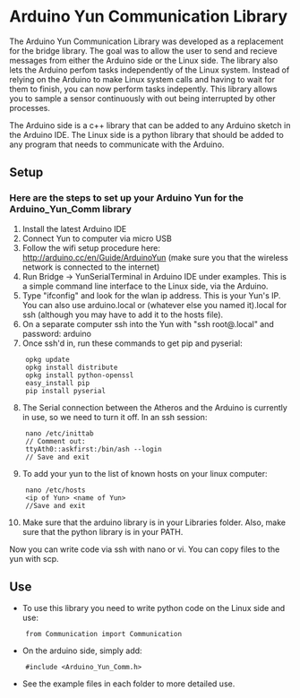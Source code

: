 # Arduino Yun Communication Library
The Arduino Yun Communication Library was developed as a replacement 
for the bridge library.  The goal was to allow the user to send and recieve 
messages from either the Arduino side or the Linux side.  The library also lets the 
Arduino perfom tasks independently of the Linux system.  Instead of relying 
on the Arduino to make Linux system calls and having to wait for them to finish,
you can now perform tasks indepently.  This library allows you to sample a sensor 
continuously with out being interrupted by other processes.

The Arduino side is a c++ library that can be added to any Arduino sketch 
in the Arduino IDE.  The Linux side is a python library that should be added 
to any program that needs to communicate with the Arduino.


## Setup
### Here are the steps to set up your Arduino Yun for the Arduino_Yun_Comm library

1. Install the latest Arduino IDE 
2. Connect Yun to computer via micro USB
3. Follow the wifi setup procedure here: http://arduino.cc/en/Guide/ArduinoYun
(make sure you that the wireless network is connected to the internet)
4. Run Bridge -> YunSerialTerminal in Arduino IDE under examples.  This is a simple
command line interface to the Linux side, via the Arduino.
5. Type "ifconfig" and look for the wlan ip address.  This is your Yun's IP. 
 You can also use arduino.local or (whatever else you named it).local for ssh 
(although you may have to add it to the hosts file).
6. On a separate computer ssh into the Yun with "ssh root@<name of yun>.local" and password: arduino
7. Once ssh'd in, run these commands to get pip and pyserial:
```
    opkg update
    opkg install distribute
    opkg install python-openssl
    easy_install pip
    pip install pyserial
```
8. The Serial connection between the Atheros and the Arduino is currently in 
use, so we need to turn it off.  In an ssh session:
```
	nano /etc/inittab
	// Comment out:
	ttyAth0::askfirst:/bin/ash --login
	// Save and exit
```
9. To add your yun to the list of known hosts on your linux computer:
```
	nano /etc/hosts
	<ip of Yun> <name of Yun> 
	//Save and exit
```
10. Make sure that the arduino library is in your Libraries folder.  Also, 
make sure that the python library is in your PATH.

Now you can write code via ssh with nano or vi.  You can copy files to the yun 
with scp. 

## Use
* To use this library you need to write python code on the Linux side and use: 
```
	from Communication import Communication
```
* On the arduino side, simply add:
```
	#include <Arduino_Yun_Comm.h>
```
* See the example files in each folder to more detailed use.
